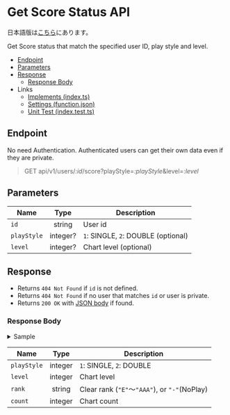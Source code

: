 # Get Score Status API

日本語版は[こちら](./README-ja.md)にあります。

Get Score status that match the specified user ID, play style and level.

- [Endpoint](#endpoint)
- [Parameters](#parameters)
- [Response](#response)
  - [Response Body](#response-body)
- Links
  - [Implements (index.ts)](index.ts)
  - [Settings (function.json)](function.json)
  - [Unit Test (index.test.ts)](index.test.ts)

## Endpoint

No need Authentication. Authenticated users can get their own data even if they are private.

> GET api/v1/users/*:id*/score?playStyle=*:playStyle*&level=*:level*

## Parameters

|Name|Type|Description|
|----|:--:|-----------|
|`id`|string|User id|
|`playStyle`|integer?|`1`: SINGLE, `2`: DOUBLE (optional)|
|`level`|integer?|Chart level (optional)|

## Response

- Returns `404 Not Found` if `id` is not defined.
- Returns `404 Not Found` if no user that matches `id` or user is private.
- Returns `200 OK` with [JSON body](#response-body) if found.

### Response Body

<details>
  <summary>Sample</summary>

```json
[
  {
    "playStyle": 1,
    "level": 1,
    "rank": "-",
    "count": 20
  },
  {
    "playStyle": 1,
    "level": 1,
    "rank": "AA+",
    "count": 10
  },
  {
    "playStyle": 1,
    "level": 1,
    "rank": "AAA",
    "count": 20
  }
]
```

</details>

|Name|Type|Description|
|----|:--:|-----------|
|`playStyle`|integer|`1`: SINGLE, `2`: DOUBLE|
|`level`|integer|Chart level|
|`rank`|string|Clear rank (`"E"`～`"AAA"`), or `"-"`(NoPlay)|
|`count`|integer|Chart count|
